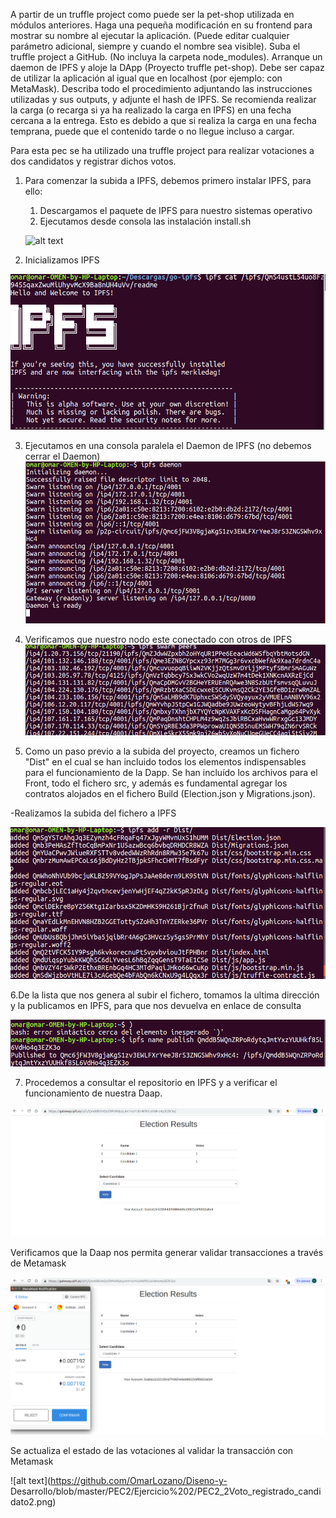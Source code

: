 A partir de un truffle project como puede ser la pet-shop utilizada en módulos anteriores.
Haga una pequeña modificación en su frontend para mostrar su nombre al ejecutar la
aplicación. (Puede editar cualquier parámetro adicional, siempre y cuando el nombre sea
visible).
Suba el truffle project a GitHub. (No incluya la carpeta node_modules).
Arranque un daemon de IPFS y aloje la DApp (Proyecto truffle pet-shop). Debe ser capaz
de utilizar la aplicación al igual que en localhost (por ejemplo: con MetaMask).
Describa todo el procedimiento adjuntando las instrucciones utilizadas y sus outputs, y
adjunte el hash de IPFS. Se recomienda realizar la carga (o recarga si ya ha realizado la
carga en IPFS) en una fecha cercana a la entrega. Esto es debido a que si realiza la carga
en una fecha temprana, puede que el contenido tarde o no llegue incluso a cargar.


Para esta pec se ha utilizado una truffle project para realizar votaciones a dos candidatos y registrar dichos votos.

1. Para comenzar la subida a IPFS, debemos primero instalar IPFS, para ello:

    1. Descargamos el paquete de IPFS para nuestro sistemas operativo
    2. Ejecutamos desde consola las instalación install.sh
    
    
    ![alt text](https://github.com/OmarLozano/Diseno-y-Desarrollo/blob/master/PEC2/Ejercicio%202/PEC2_2_instalaci%C3%B3n%20IPFS.png)
    
2. Inicializamos IPFS

![alt text](https://github.com/OmarLozano/Diseno-y-Desarrollo/blob/master/PEC2/Ejercicio%202/PEC2_2%20inicializando%20IPFS.png)
    
3. Ejecutamos en una consola paralela el Daemon de IPFS (no debemos cerrar el Daemon)
![alt text](https://github.com/OmarLozano/Diseno-y-Desarrollo/blob/master/PEC2/Ejercicio%202/PEC2_2_Ejecutando_daemon_IPFS.png)

4. Verificamos que nuestro nodo este conectado con otros de IPFS
![alt text](https://github.com/OmarLozano/Diseno-y-Desarrollo/blob/master/PEC2/Ejercicio%202/PEC2_2_Verificando_nodos_IPFSswarm.png)

5. Como un paso previo a la subida del proyecto, creamos un fichero "Dist" en el cual se han incluido todos los elementos indispensables para el funcionamiento de la Dapp. Se han incluído los archivos para el Front, todo el fichero src, y además es fundamental agregar los contratos alojados en el fichero Build (Election.json y Migrations.json).

  -Realizamos la subida del fichero a IPFS
  
  ![alt text](https://github.com/OmarLozano/Diseno-y-Desarrollo/blob/master/PEC2/Ejercicio%202/PEC2_2_Subiendo_fichero_IPFS.png)
  
  6.De la lista que nos genera al subir el fichero, tomamos la ultima dirección y la publicamos en IPFS, para que nos devuelva en enlace de consulta
  
  ![alt text](https://github.com/OmarLozano/Diseno-y-Desarrollo/blob/master/PEC2/Ejercicio%202/PEC2_2_GenerandoURL_IPFS.png)
  
  7. Procedemos a consultar el repositorio en IPFS y a verificar el funcionamiento de nuestra Daap.
  
 ![alt text](https://github.com/OmarLozano/Diseno-y-Desarrollo/blob/master/PEC2/Ejercicio%202/PEC2_2_Daap_IPFS.png)
 
 
 
 Verificamos que la Daap nos permita generar validar transacciones a través de Metamask
 
 
  ![alt text](https://github.com/OmarLozano/Diseno-y-Desarrollo/blob/master/PEC2/Ejercicio%202/PEC2_2_Metamask__funcionando.png)
 
 
 Se actualiza el estado de las votaciones al validar la transacción con Metamask
 
 ![alt text](https://github.com/OmarLozano/Diseno-y- Desarrollo/blob/master/PEC2/Ejercicio%202/PEC2_2Voto_registrado_candidato2.png)
  
  
  
  

